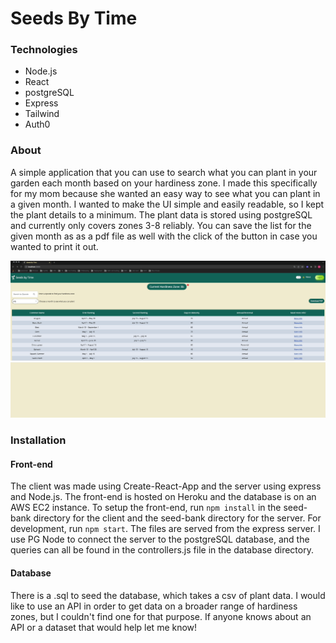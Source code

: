 # Seeds By Time

### Technologies
- Node.js
- React
- postgreSQL
- Express
- Tailwind
- Auth0

### About
A simple application that you can use to search what you can plant in your garden each month based on your hardiness zone.
I made this specifically for my mom because she wanted an easy way to see what you can plant in a given month.
I wanted to make the UI simple and easily readable, so I kept the plant details to a minimum.
The plant data is stored using postgreSQL and currently only covers zones 3-8 reliably. You can save the list for the given month as as a pdf file
as well with the click of the button in case you wanted to print it out.

![Alt Text](https://github.com/mphilip9/seed-bank/blob/main/Nov-28-2022%2014-38-29.gif)

### Installation
#### Front-end
The client was made using Create-React-App and the server using express and Node.js. The front-end is hosted on Heroku and the database is on an AWS EC2 instance.
To setup the front-end, run `npm install` in the seed-bank directory for the client and the seed-bank directory for the server. For development, run
`npm start`. The files are served from the express server. I use PG Node to connect the server to the postgreSQL database, and the queries can all be found in 
the controllers.js file in the database directory.
#### Database
There is a .sql to seed the database, which takes a csv of plant data. I would like to use an API in order to get data on a broader range of hardiness zones, but
I couldn't find one for that purpose. If anyone knows about an API or a dataset that would help let me know!
